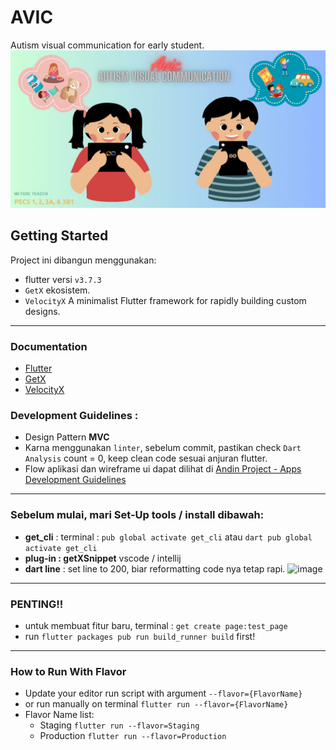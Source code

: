 # AVIC

Autism visual communication for early student.
![image](https://github.com/bayuirfan52/andin-project/blob/main/assets/images/img_splash.png)

## Getting Started

Project ini dibangun menggunakan:
- flutter versi `v3.7.3`
- `GetX` ekosistem.
- `VelocityX` A minimalist Flutter framework for rapidly building custom designs.

---

### Documentation
- [Flutter](https://docs.flutter.dev/)
- [GetX](https://chornthorn.github.io/getx-docs/index)
- [VelocityX](https://velocityx.dev/docs/install)

### Development Guidelines :
- Design Pattern **MVC**
- Karna menggunakan `linter`, sebelum commit, pastikan check `Dart Analysis` count = 0, keep clean code sesuai anjuran flutter.
- Flow aplikasi dan wireframe ui dapat dilihat di [Andin Project - Apps Development Guidelines](https://drive.google.com/file/d/1p60wrGuoBrOqHhQlR6UVq_gjeWzZdVa2/view?usp=sharing)

---

### Sebelum mulai, mari Set-Up tools / install dibawah:

- **get_cli** : terminal : `pub global activate get_cli` atau `dart pub global activate get_cli`
- **plug-in : getXSnippet** vscode / intellij
- **dart line** : set line to 200, biar reformatting code nya tetap rapi. ![image](https://user-images.githubusercontent.com/36602270/142856350-d62bfe1b-7af2-43de-8455-ace88a92078e.png)

---

### PENTING!!
- untuk membuat fitur baru, terminal : `get create page:test_page`
- run `flutter packages pub run build_runner build` first!

---

### How to Run With Flavor
- Update your editor run script with argument `--flavor={FlavorName}`
- or run manually on terminal `flutter run --flavor={FlavorName}`
- Flavor Name list:
    - Staging ```flutter run --flavor=Staging```
    - Production ```flutter run --flavor=Production```
